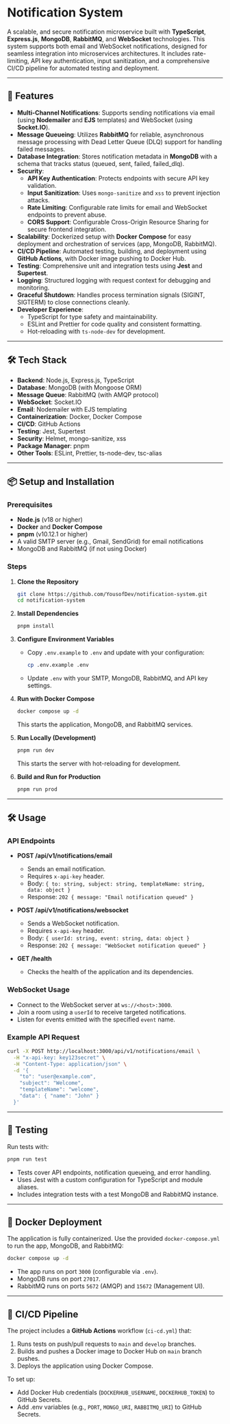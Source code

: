 # Notification System

A scalable, and secure notification microservice built with **TypeScript**, **Express.js**, **MongoDB**, **RabbitMQ**, and **WebSocket** technologies. This system supports both email and WebSocket notifications, designed for seamless integration into microservices architectures. It includes rate-limiting, API key authentication, input sanitization, and a comprehensive CI/CD pipeline for automated testing and deployment.

---

## 🚀 Features

- **Multi-Channel Notifications**: Supports sending notifications via email (using **Nodemailer** and **EJS** templates) and WebSocket (using **Socket.IO**).
- **Message Queueing**: Utilizes **RabbitMQ** for reliable, asynchronous message processing with Dead Letter Queue (DLQ) support for handling failed messages.
- **Database Integration**: Stores notification metadata in **MongoDB** with a schema that tracks status (queued, sent, failed, failed_dlq).
- **Security**:
  - **API Key Authentication**: Protects endpoints with secure API key validation.
  - **Input Sanitization**: Uses `mongo-sanitize` and `xss` to prevent injection attacks.
  - **Rate Limiting**: Configurable rate limits for email and WebSocket endpoints to prevent abuse.
  - **CORS Support**: Configurable Cross-Origin Resource Sharing for secure frontend integration.
- **Scalability**: Dockerized setup with **Docker Compose** for easy deployment and orchestration of services (app, MongoDB, RabbitMQ).
- **CI/CD Pipeline**: Automated testing, building, and deployment using **GitHub Actions**, with Docker image pushing to Docker Hub.
- **Testing**: Comprehensive unit and integration tests using **Jest** and **Supertest**.
- **Logging**: Structured logging with request context for debugging and monitoring.
- **Graceful Shutdown**: Handles process termination signals (SIGINT, SIGTERM) to close connections cleanly.
- **Developer Experience**:
  - TypeScript for type safety and maintainability.
  - ESLint and Prettier for code quality and consistent formatting.
  - Hot-reloading with `ts-node-dev` for development.

---

## 🛠 Tech Stack

- **Backend**: Node.js, Express.js, TypeScript
- **Database**: MongoDB (with Mongoose ORM)
- **Message Queue**: RabbitMQ (with AMQP protocol)
- **WebSocket**: Socket.IO
- **Email**: Nodemailer with EJS templating
- **Containerization**: Docker, Docker Compose
- **CI/CD**: GitHub Actions
- **Testing**: Jest, Supertest
- **Security**: Helmet, mongo-sanitize, xss
- **Package Manager**: pnpm
- **Other Tools**: ESLint, Prettier, ts-node-dev, tsc-alias

---

## 📦 Setup and Installation

### Prerequisites

- **Node.js** (v18 or higher)
- **Docker** and **Docker Compose**
- **pnpm** (v10.12.1 or higher)
- A valid SMTP server (e.g., Gmail, SendGrid) for email notifications
- MongoDB and RabbitMQ (if not using Docker)

### Steps

1. **Clone the Repository**

   ```bash
   git clone https://github.com/YousofDev/notification-system.git
   cd notification-system
   ```

2. **Install Dependencies**

   ```bash
   pnpm install
   ```

3. **Configure Environment Variables**

   - Copy `.env.example` to `.env` and update with your configuration:
     ```bash
     cp .env.example .env
     ```
   - Update `.env` with your SMTP, MongoDB, RabbitMQ, and API key settings.

4. **Run with Docker Compose**

   ```bash
   docker compose up -d
   ```

   This starts the application, MongoDB, and RabbitMQ services.

5. **Run Locally (Development)**

   ```bash
   pnpm run dev
   ```

   This starts the server with hot-reloading for development.

6. **Build and Run for Production**
   ```bash
   pnpm run prod
   ```

---

## 🛠 Usage

### API Endpoints

- **POST /api/v1/notifications/email**

  - Sends an email notification.
  - Requires `x-api-key` header.
  - Body: `{ to: string, subject: string, templateName: string, data: object }`
  - Response: `202 { message: "Email notification queued" }`

- **POST /api/v1/notifications/websocket**

  - Sends a WebSocket notification.
  - Requires `x-api-key` header.
  - Body: `{ userId: string, event: string, data: object }`
  - Response: `202 { message: "WebSocket notification queued" }`

- **GET /health**
  - Checks the health of the application and its dependencies.

### WebSocket Usage

- Connect to the WebSocket server at `ws://<host>:3000`.
- Join a room using a `userId` to receive targeted notifications.
- Listen for events emitted with the specified `event` name.

### Example API Request

```bash
curl -X POST http://localhost:3000/api/v1/notifications/email \
  -H "x-api-key: key123secret" \
  -H "Content-Type: application/json" \
  -d '{
    "to": "user@example.com",
    "subject": "Welcome",
    "templateName": "welcome",
    "data": { "name": "John" }
  }'
```

---

## 🧪 Testing

Run tests with:

```bash
pnpm run test
```

- Tests cover API endpoints, notification queueing, and error handling.
- Uses Jest with a custom configuration for TypeScript and module aliases.
- Includes integration tests with a test MongoDB and RabbitMQ instance.

---

## 🐳 Docker Deployment

The application is fully containerized. Use the provided `docker-compose.yml` to run the app, MongoDB, and RabbitMQ:

```bash
docker compose up -d
```

- The app runs on port `3000` (configurable via `.env`).
- MongoDB runs on port `27017`.
- RabbitMQ runs on ports `5672` (AMQP) and `15672` (Management UI).

---

## 🤖 CI/CD Pipeline

The project includes a **GitHub Actions** workflow (`ci-cd.yml`) that:

1. Runs tests on push/pull requests to `main` and `develop` branches.
2. Builds and pushes a Docker image to Docker Hub on `main` branch pushes.
3. Deploys the application using Docker Compose.

To set up:

- Add Docker Hub credentials (`DOCKERHUB_USERNAME`, `DOCKERHUB_TOKEN`) to GitHub Secrets.
- Add .env variables (e.g., `PORT`, `MONGO_URI`, `RABBITMQ_URI`) to GitHub Secrets.
